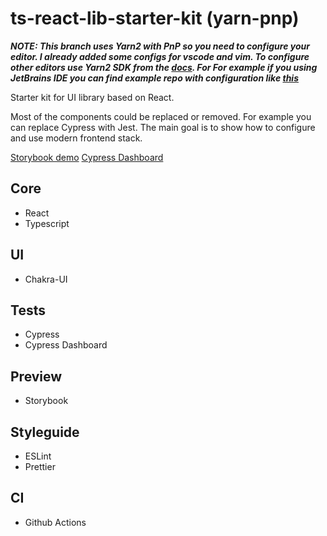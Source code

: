 # ts-react-lib-starter-kit (yarn-pnp)

**_NOTE: This branch uses Yarn2 with PnP so you need to configure your editor. I already added some configs for vscode and vim. To configure other editors use Yarn2 SDK from the [docs](https://yarnpkg.com/getting-started/editor-sdks). For For example if you using JetBrains IDE you can find example repo with configuration like [this](https://github.com/clianor/yarn2-example-with-intellij)_**

Starter kit for UI library based on React.

Most of the components could be replaced or removed. For example you can replace Cypress with Jest. The main goal is to show how to configure and use modern frontend stack.

[Storybook demo](https://tictak21.github.io/ts-react-lib-starter-kit/index.html)
[Cypress Dashboard](https://dashboard.cypress.io/projects/joi6j8/analytics/runs-over-time)

## Core

- React
- Typescript

## UI

- Chakra-UI

## Tests

- Cypress
- Cypress Dashboard

## Preview

- Storybook

## Styleguide

- ESLint
- Prettier

## CI

- Github Actions
